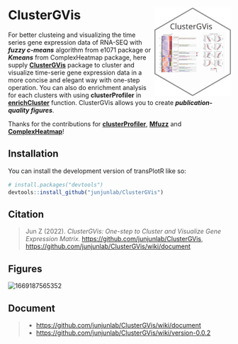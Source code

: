 # ClusterGVis <img src="man/clusterGVis.svg" align="right" height="200" />

<!-- badges: start -->

For better clusteing and visualizing the time series gene expression data of RNA-SEQ with ***fuzzy c-means*** algorithm from e1071 package or ***Kmeans*** from ComplexHeatmap package, here supply [**ClusterGVis**](https://github.com/junjunlab/ClusterGVis) package to cluster and visualize time-serie gene expression data in a more concise and elegant way with one-step operation. You can also do enrichment analysis for each clusters with using **clusterProfiler** in [**enrichCluster**](https://github.com/junjunlab/ClusterGVis) function. ClusterGVis allows you to create ***publication-quality figures***.

Thanks for the contributions for [**clusterProfiler**](https://bioconductor.org/packages/release/bioc/html/clusterProfiler.html), [**Mfuzz**](https://www.bioconductor.org/packages/release/bioc/html/Mfuzz.html) and [**ComplexHeatmap**](https://jokergoo.github.io/ComplexHeatmap-reference/book/introduction.html)!

<!-- badges: end -->

## Installation

You can install the development version of transPlotR like so:

``` r
# install.packages("devtools")
devtools::install_github("junjunlab/ClusterGVis")
```

## Citation

> Jun Z (2022). *ClusterGVis: One-step to Cluster and Visualize Gene Expression Matrix.*  https://github.com/junjunlab/ClusterGVis, https://github.com/junjunlab/ClusterGVis/wiki/document

## Figures

![1669187565352](https://user-images.githubusercontent.com/64965509/203490013-b2b33188-4d16-4991-b87e-acee2479e643.png)

## Document

> - https://github.com/junjunlab/ClusterGVis/wiki/document
> - https://github.com/junjunlab/ClusterGVis/wiki/version-0.0.2
